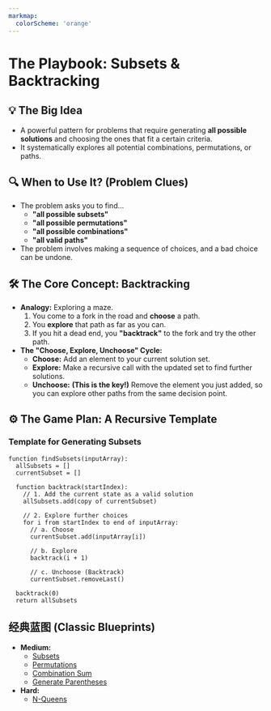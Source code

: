 ```yaml
---
markmap:
  colorScheme: 'orange'
---
```


# The Playbook: Subsets & Backtracking

## 💡 The Big Idea
- A powerful pattern for problems that require generating **all possible solutions** and choosing the ones that fit a certain criteria.
- It systematically explores all potential combinations, permutations, or paths.

## 🔍 When to Use It? (Problem Clues)
- The problem asks you to find...
  - **"all possible subsets"**
  - **"all possible permutations"**
  - **"all possible combinations"**
  - **"all valid paths"**
- The problem involves making a sequence of choices, and a bad choice can be undone.

## 🛠️ The Core Concept: Backtracking
- **Analogy:** Exploring a maze.
  1.  You come to a fork in the road and **choose** a path.
  2.  You **explore** that path as far as you can.
  3.  If you hit a dead end, you **"backtrack"** to the fork and try the other path.
- **The "Choose, Explore, Unchoose" Cycle:**
  - **Choose:** Add an element to your current solution set.
  - **Explore:** Make a recursive call with the updated set to find further solutions.
  - **Unchoose:** **(This is the key!)** Remove the element you just added, so you can explore other paths from the same decision point.

## ⚙️ The Game Plan: A Recursive Template

### Template for Generating Subsets
```
function findSubsets(inputArray):
  allSubsets = []
  currentSubset = []

  function backtrack(startIndex):
    // 1. Add the current state as a valid solution
    allSubsets.add(copy of currentSubset)

    // 2. Explore further choices
    for i from startIndex to end of inputArray:
      // a. Choose
      currentSubset.add(inputArray[i])

      // b. Explore
      backtrack(i + 1)

      // c. Unchoose (Backtrack)
      currentSubset.removeLast()

  backtrack(0)
  return allSubsets
```

## 经典蓝图 (Classic Blueprints)
- **Medium:**
  - [Subsets](https://leetcode.com/problems/subsets/)
  - [Permutations](https://leetcode.com/problems/permutations/)
  - [Combination Sum](https://leetcode.com/problems/combination-sum/)
  - [Generate Parentheses](https://leetcode.com/problems/generate-parentheses/)
- **Hard:**
  - [N-Queens](https://leetcode.com/problems/n-queens/)
